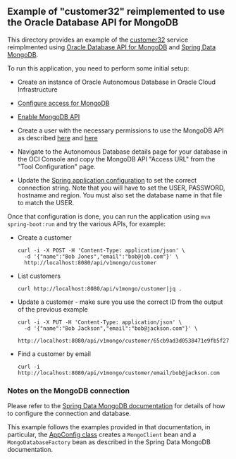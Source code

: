 ## Example of "customer32" reimplemented to use the Oracle Database API for MongoDB

This directory provides an example of the [customer32](../customer32/) service reimplmented using [Oracle Database API for MongoDB](https://docs.oracle.com/en-us/iaas/autonomous-database-serverless/doc/mongo-using-oracle-database-api-mongodb.html) and [Spring Data MongoDB](https://docs.spring.io/spring-data/mongodb/reference/index.html).

To run this application, you need to perform some initial setup:

- Create an instance of Oracle Autonomous Database in Oracle Cloud Infrastructure

- [Configure access for MongoDB](https://docs.oracle.com/en-us/iaas/autonomous-database-serverless/doc/mongo-using-oracle-database-api-mongodb.html#GUID-49018B09-9712-44DC-A950-B8129E7DA0D2)

- [Enable MongoDB API](https://docs.oracle.com/en-us/iaas/autonomous-database-serverless/doc/mongo-using-oracle-database-api-mongodb.html#ADBSB-GUID-2D3D792B-416A-4B3B-A8B6-F888AFA7B9CC)

- Create a user with the necessary permissions to use the MongoDB API as described [here](https://docs.oracle.com/en-us/iaas/autonomous-database-serverless/doc/mongo-using-oracle-database-api-mongodb.html#ADBSB-GUID-613DD3CE-6E84-4D8E-B614-2CFC18A41784) and [here](https://docs.oracle.com/en-us/iaas/autonomous-database-serverless/doc/mongo-using-oracle-database-api-mongodb.html#ADBSB-GUID-C161A1F8-12CD-4F74-9F7C-423ABF892D8C)

- Navigate to the Autonomous Database details page for your database in the OCI Console and copy the MongoDB API "Access URL" from the "Tool Configuration" page.

- Update the [Spring application configuration](./src/main/resources/application.yaml) to set the correct connection string.  Note that you will have to set the USER, PASSWORD, hostname and region.  You must also set the database name in that file to match the USER.

Once that configuration is done, you can run the application using `mvn spring-boot:run` and try the various APIs, for example:

- Create a customer

    ```
    curl -i -X POST -H 'Content-Type: application/json' \
      -d '{"name":"Bob Jones","email":"bob@job.com"}' \
      http://localhost:8080/api/v1mongo/customer
    ```

- List customers
    
    ```
    curl http://localhost:8080/api/v1mongo/customer|jq .
    ```

- Update a customer - make sure you use the correct ID from the output of the previous example

    ```
    curl -i -X PUT -H 'Content-Type: application/json' \
      -d '{"name":"Bob Jackson","email":"bob@jackson.com"}' \
      http://localhost:8080/api/v1mongo/customer/65cb9ad3d0538471e9fb5f27
    ```

- Find a customer by email

    ```
    curl -i http://localhost:8080/api/v1mongo/customer/email/bob@jackson.com
    ```

### Notes on the MongoDB connection

Please refer to the [Spring Data MongoDB documentation](https://docs.spring.io/spring-data/mongodb/reference/mongodb/configuration.html) for details of how to configure the connection and database.  

This example follows the examples provided in that documentation, in particular, the [AppConfig class](./src/main/java/com/example/customer32mongo/config/AppConfig.java) creates a `MongoClient` bean and a `MongoDatabaseFactory` bean as described in the Spring Data MongoDB documentation.